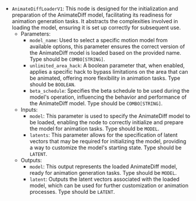 - `AnimateDiffLoaderV1`: This node is designed for the initialization and preparation of the AnimateDiff model, facilitating its readiness for animation generation tasks. It abstracts the complexities involved in loading the model, ensuring it is set up correctly for subsequent use.
    - Parameters:
        - `model_name`: Used to select a specific motion model from available options, this parameter ensures the correct version of the AnimateDiff model is loaded based on the provided name. Type should be `COMBO[STRING]`.
        - `unlimited_area_hack`: A boolean parameter that, when enabled, applies a specific hack to bypass limitations on the area that can be animated, offering more flexibility in animation tasks. Type should be `BOOLEAN`.
        - `beta_schedule`: Specifies the beta schedule to be used during the model's operation, influencing the behavior and performance of the AnimateDiff model. Type should be `COMBO[STRING]`.
    - Inputs:
        - `model`: This parameter is used to specify the AnimateDiff model to be loaded, enabling the node to correctly initialize and prepare the model for animation tasks. Type should be `MODEL`.
        - `latents`: This parameter allows for the specification of latent vectors that may be required for initializing the model, providing a way to customize the model's starting state. Type should be `LATENT`.
    - Outputs:
        - `model`: This output represents the loaded AnimateDiff model, ready for animation generation tasks. Type should be `MODEL`.
        - `latent`: Outputs the latent vectors associated with the loaded model, which can be used for further customization or animation processes. Type should be `LATENT`.
